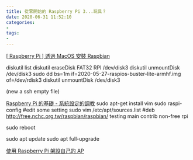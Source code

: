 ```yaml
---
title: 從零開始的 Raspberry Pi 3...玩具？
date: 2020-06-31 11:52:10
categories: 
- 
tags:
- 
---
```



<!--more-->

[[ Raspberry Pi ] 透過 MacOS 安裝 Raspbian](https://oranwind.org/-raspberry-pi-tou-guo-macos-an-zhuang-raspbian/)

diskutil list
diskutil eraseDisk FAT32 RPI /dev/disk3
diskutil unmountDisk /dev/disk3
sudo dd bs=1m if=2020-05-27-raspios-buster-lite-armhf.img of=/dev/rdisk3
diskutil unmountDisk /dev/disk3

(new a ssh empty file)


[Raspberry Pi 的基礎 - 系統設定的調教](http://blog.itist.tw/2014/05/raspberry-pi-setup.html)
sudo apt-get install vim
sudo raspi-config #edit some setting
sudo vim /etc/apt/sources.list
#deb http://free.nchc.org.tw/raspbian/raspbian/ testing main contrib non-free rpi

sudo reboot


sudo apt update
sudo apt full-upgrade

[使用 Raspberry Pi 架設自己的 AP](https://dotblogs.com.tw/sideprogrammer/2019/02/17/raspberry-pi-set-ap)